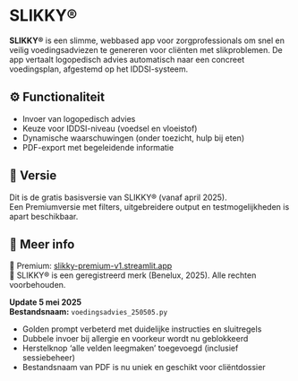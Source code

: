 # SLIKKY®

**SLIKKY®** is een slimme, webbased app voor zorgprofessionals om snel en veilig voedingsadviezen te genereren voor cliënten met slikproblemen. De app vertaalt logopedisch advies automatisch naar een concreet voedingsplan, afgestemd op het IDDSI-systeem.

## ⚙️ Functionaliteit

- Invoer van logopedisch advies
- Keuze voor IDDSI-niveau (voedsel en vloeistof)
- Dynamische waarschuwingen (onder toezicht, hulp bij eten)
- PDF-export met begeleidende informatie

## 🔄 Versie

Dit is de gratis basisversie van SLIKKY® (vanaf april 2025).  
Een Premiumversie met filters, uitgebreidere output en testmogelijkheden is apart beschikbaar.

## 🚀 Meer info

🔗 Premium: [slikky-premium-v1.streamlit.app](https://slikky-premium-v1.streamlit.app)  
🔐 SLIKKY® is een geregistreerd merk (Benelux, 2025). Alle rechten voorbehouden.


**Update 5 mei 2025**  
**Bestandsnaam:** `voedingsadvies_250505.py`
- Golden prompt verbeterd met duidelijke instructies en sluitregels  
- Dubbele invoer bij allergie en voorkeur wordt nu geblokkeerd  
- Herstelknop ‘alle velden leegmaken’ toegevoegd (inclusief sessiebeheer)  
- Bestandsnaam van PDF is nu uniek en geschikt voor cliëntdossier

